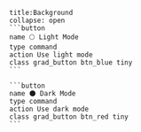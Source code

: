 ````ad-abstract
title:Background
collapse: open
```button
name 🌕 Light Mode
type command
action Use light mode
class grad_button btn_blue tiny
```

```button
name 🌑 Dark Mode
type command
action Use dark mode
class grad_button btn_red tiny
```
````
